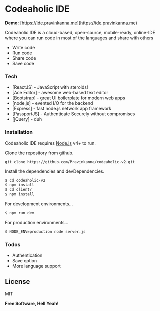 # Codeaholic IDE

**Demo:** [https://ide.pravinkanna.me](https://ide.pravinkanna.me)

Codeaholic IDE is a cloud-based, open-source, mobile-ready, online-IDE where you can run code in most of the languages and share with others

- Write code
- Run code
- Share code
- Save code

### Tech

- [ReactJS] - JavaScript with steroids!
- [Ace Editor] - awesome web-based text editor
- [Bootstrap] - great UI boilerplate for modern web apps
- [node.js] - evented I/O for the backend
- [Express] - fast node.js network app framework
- [PassportJS] - Authenticate Securely without compromises
- [jQuery] - duh

### Installation

Codeaholic IDE requires [Node.js](https://nodejs.org/) v4+ to run.

Clone the repository from github.

```
git clone https://github.com/Pravinkanna/codeaholic-v2.git
```

Install the dependencies and devDependencies.

```sh
$ cd codeaholic-v2
$ npm install
$ cd client/
$ npm install
```

For development environments...

```sh
$ npm run dev
```

For production environments...

```sh
$ NODE_ENV=production node server.js
```

### Todos

- Authentication
- Save option
- More language support

## License

MIT

**Free Software, Hell Yeah!**
